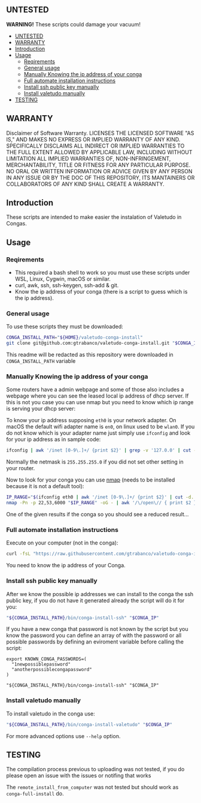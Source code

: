 ## UNTESTED
**WARNING!** These scripts could damage your vacuum!

- [UNTESTED](#untested)
- [WARRANTY](#warranty)
- [Introduction](#introduction)
- [Usage](#usage)
  - [Reqirements](#reqirements)
  - [General usage](#general-usage)
  - [Manually Knowing the ip address of your conga](#manually-knowing-the-ip-address-of-your-conga)
  - [Full automate installation instructions](#full-automate-installation-instructions)
  - [Install ssh public key manually](#install-ssh-public-key-manually)
  - [Install valetudo manually](#install-valetudo-manually)
- [TESTING](#testing)


## WARRANTY
Disclaimer of Software Warranty. LICENSES THE LICENSED SOFTWARE "AS IS," AND MAKES NO EXPRESS OR IMPLIED WARRANTY OF ANY KIND. SPECIFICALLY DISCLAIMS ALL INDIRECT OR IMPLIED WARRANTIES TO THE FULL EXTENT ALLOWED BY APPLICABLE LAW, INCLUDING WITHOUT LIMITATION ALL IMPLIED WARRANTIES OF, NON-INFRINGEMENT, MERCHANTABILITY, TITLE OR FITNESS FOR ANY PARTICULAR PURPOSE. NO ORAL OR WRITTEN INFORMATION OR ADVICE GIVEN BY ANY PERSON IN ANY ISSUE OR BY THE DOC OF THIS REPOSITORY, ITS MANTAINERS OR COLLABORATORS OF ANY KIND SHALL CREATE A WARRANTY.
## Introduction

These scripts are intended to make easier the instalation of Valetudo in Congas.

## Usage

### Reqirements

* This required a bash shell to work so you must use these scripts under WSL, Linux, Cygwin, macOS or similar.
* curl, awk, ssh, ssh-keygen, ssh-add & git.
* Know the ip address of your conga (there is a script to guess which is the ip address).

### General usage

To use these scripts they must be downloaded:

```bash
CONGA_INSTALL_PATH="${HOME}/valetudo-conga-install"
git clone git@github.com:gtrabanco/valetudo-conga-install.git "$CONGA_INSTALL_PATH"
```

This readme will be redacted as this repository were downloaded in `CONGA_INSTALL_PATH` variable

### Manually Knowing the ip address of your conga

Some routers have a admin webpage and some of those also includes a webpage where you can see the leased local ip address of dhcp server. If this is not you case you can use nmap but you need to know which ip range is serving your dhcp server:

To know your ip address supposing `eth0` is your network adapter. On macOS the default wifi adapter name is `en0`, on linux used to be `wlan0`. If you do not know which is your adapter name just simply use `ifconfig` and look for your ip address as in sample code:

```bash
ifconfig | awk '/inet [0-9\.]+/ {print $2}' | grep -v '127.0.0' | cut -d. -f1-3
```

Normally the netmask is `255.255.255.0` if you did not set other setting in your router.

Now to look for your conga you can use [nmap](https://nmap.org/) (needs to be installed because it is not a default tool):

```bash
IP_RANGE="$(ifconfig eth0 | awk '/inet [0-9\.]+/ {print $2}' | cut -d. -f1-3).2-254"
nmap -Pn -p 22,53,6000 "$IP_RANGE" -oG - | awk '/\/open\// { print $2 }'
```

One of the given results if the conga so you should see a reduced result...

### Full automate installation instructions

Execute on your computer (not in the conga):

```bash
curl -fsL "https://raw.githubusercontent.com/gtrabanco/valetudo-conga-install/HEAD/remote_install_from_computer" | bash
```

You need to know the ip address of your Conga.

### Install ssh public key manually

After we know the possible ip addresses we can install to the conga the ssh public key, if you do not have it generated already the script will do it for you:

```bash
"${CONGA_INSTALL_PATH}/bin/conga-install-ssh" "$CONGA_IP"
```

If you have a new conga that password is not known by the script but you know the password you can define an array of with the password or all possible passwords by defining an eviroment variable before calling the script:

```
export KNOWN_CONGA_PASSWORDS=(
  "1newpossiblepassword"
  "anotherpossiblecongapassword"
)

"${CONGA_INSTALL_PATH}/bin/conga-install-ssh" "$CONGA_IP"
```

### Install valetudo manually

To install valetudo in the conga use:

```bash
"${CONGA_INSTALL_PATH}/bin/conga-install-valetudo" "$CONGA_IP"
```

For more advanced options use `--help` option.

## TESTING

The compilation process previous to uploading was not tested, if you do please open an issue with the issues or notifing that works

The `remote_install_from_computer` was not tested but should work as `conga-full-install` do.
